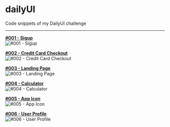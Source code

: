 # dailyUI
Code snippets of my DailyUI challenge
****

**[#001 - Sigup](https://github.com/mycnlz/dailyUI/tree/master/001)**   
![#001 - Sigup](https://github.com/mycnlz/dailyUI/blob/master/global/img/Proj_DailyUI_001.png)  

**[#002 - Credit Card Checkout](https://github.com/mycnlz/dailyUI/tree/master/002)**   
![#002 - Credit Card Checkout](https://github.com/mycnlz/dailyUI/blob/master/global/img/Proj_DailyUI_002.png)  

**[#003 - Landing Page](https://github.com/mycnlz/dailyUI/tree/master/003)**   
![#003 - Landing Page](https://github.com/mycnlz/dailyUI/blob/master/global/img/Proj_DailyUI_003.png)  

**[#004 - Calculator](https://github.com/mycnlz/dailyUI/tree/master/004)**   
![#004 - Calculator](https://github.com/mycnlz/dailyUI/blob/master/global/img/Proj_DailyUI_004.png)    

**[#005 - App Icon](https://github.com/mycnlz/dailyUI/tree/master/005)**   
![#005 - App Icon](https://github.com/mycnlz/dailyUI/blob/master/global/img/Proj_DailyUI_005.png)    

**[#006 - User Profile](https://github.com/mycnlz/dailyUI/tree/master/006)**   
![#006 - User Profile](https://github.com/mycnlz/dailyUI/blob/master/global/img/Proj_DailyUI_006.png)        

